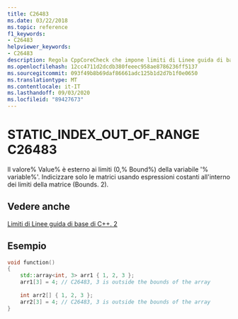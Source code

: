 ```yaml
---
title: C26483
ms.date: 03/22/2018
ms.topic: reference
f1_keywords:
- C26483
helpviewer_keywords:
- C26483
description: Regola CppCoreCheck che impone limiti di Linee guida di base di C++. 2
ms.openlocfilehash: 12cc4711d2dcdb380feeec958ae8786236ff5137
ms.sourcegitcommit: 093f49b8b69daf86661adc125b1d2d7b1f0e0650
ms.translationtype: MT
ms.contentlocale: it-IT
ms.lasthandoff: 09/03/2020
ms.locfileid: "89427673"
---
```

# <a name="c26483-static_index_out_of_range"></a>STATIC_INDEX_OUT_OF_RANGE C26483

Il valore% Value% è esterno ai limiti (0,% Bound%) della variabile '% variable%'. Indicizzare solo le matrici usando espressioni costanti all'interno dei limiti della matrice (Bounds. 2). 

## <a name="see-also"></a>Vedere anche
[Limiti di Linee guida di base di C++. 2](https://github.com/isocpp/CppCoreGuidelines/blob/master/CppCoreGuidelines.md#SS-bounds)

## <a name="example"></a>Esempio
```cpp
void function()
{
    std::array<int, 3> arr1 { 1, 2, 3 };
    arr1[3] = 4; // C26483, 3 is outside the bounds of the array
    
    int arr2[] { 1, 2, 3 };
    arr2[3] = 4; // C26483, 3 is outside the bounds of the array
}

```
